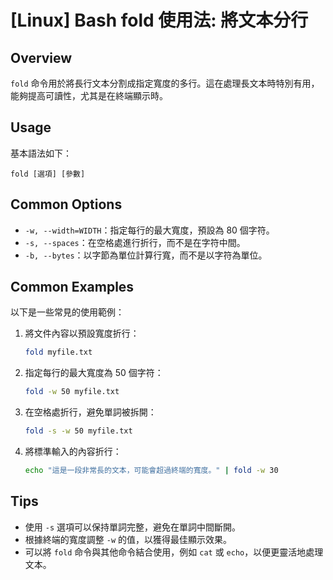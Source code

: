 # [Linux] Bash fold 使用法: 將文本分行

## Overview
`fold` 命令用於將長行文本分割成指定寬度的多行。這在處理長文本時特別有用，能夠提高可讀性，尤其是在終端顯示時。

## Usage
基本語法如下：
```
fold [選項] [參數]
```

## Common Options
- `-w, --width=WIDTH`：指定每行的最大寬度，預設為 80 個字符。
- `-s, --spaces`：在空格處進行折行，而不是在字符中間。
- `-b, --bytes`：以字節為單位計算行寬，而不是以字符為單位。

## Common Examples
以下是一些常見的使用範例：

1. 將文件內容以預設寬度折行：
   ```bash
   fold myfile.txt
   ```

2. 指定每行的最大寬度為 50 個字符：
   ```bash
   fold -w 50 myfile.txt
   ```

3. 在空格處折行，避免單詞被拆開：
   ```bash
   fold -s -w 50 myfile.txt
   ```

4. 將標準輸入的內容折行：
   ```bash
   echo "這是一段非常長的文本，可能會超過終端的寬度。" | fold -w 30
   ```

## Tips
- 使用 `-s` 選項可以保持單詞完整，避免在單詞中間斷開。
- 根據終端的寬度調整 `-w` 的值，以獲得最佳顯示效果。
- 可以將 `fold` 命令與其他命令結合使用，例如 `cat` 或 `echo`，以便更靈活地處理文本。